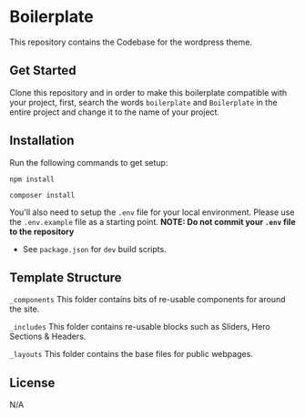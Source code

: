 # Boilerplate
This repository contains the Codebase for the wordpress theme.

## Get Started
Clone this repository and in order to make this boilerplate compatible with your project, first, search the words `boilerplate` and `Boilerplate` in the entire project and change it to the name of your project.

## Installation
Run the following commands to get setup:

```
npm install
```
```
composer install
```

You'll also need to setup the `.env` file for your local environment. Please use the `.env.example` file as a starting point.
**NOTE: Do not commit your `.env` file to the repository**

- See `package.json` for `dev` build scripts.

## Template Structure
`_components`
This folder contains bits of re-usable components for around the site.

`_includes`
This folder contains re-usable blocks such as Sliders, Hero Sections & Headers.

`_layouts`
This folder contains the base files for public webpages.

## License
N/A
